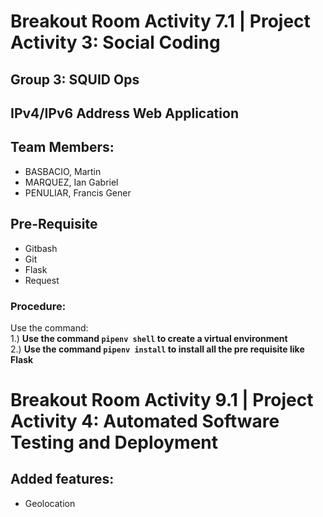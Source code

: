 # Breakout Room Activity 7.1 | Project Activity 3: Social Coding

## Group 3: SQUID Ops
## IPv4/IPv6 Address Web Application

## Team Members:
- BASBACIO, Martin
- MARQUEZ, Ian Gabriel
- PENULIAR, Francis Gener

## Pre-Requisite
- Gitbash
- Git
- Flask
- Request

### **Procedure:**
Use the command: <br>
1.) **Use the command `pipenv shell` to create a virtual environment** <br>
2.) **Use the command `pipenv install` to install all the pre requisite like Flask**

# Breakout Room Activity 9.1 | Project Activity 4: Automated Software Testing and Deployment

## Added features:
- Geolocation

